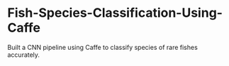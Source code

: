 # Fish-Species-Classification-Using-Caffe
Built a CNN pipeline using Caffe to classify species of rare fishes accurately.
